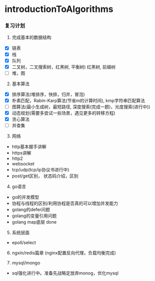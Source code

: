 # introductionToAlgorithms

### 复习计划

1. 完成基本的数据结构

- [x] 链表
- [x] 栈
- [x] 队列
- [x] 二叉树，二叉搜索树，红黑树, 平衡树) 红黑树, 前缀树
- [ ] 堆，图

2. 基本算法
- [x] 排序算法(堆排序，快排，归并，冒泡)
- [x] 朴素匹配，Rabin-Karp算法(节省m的计算时间), kmp字符串匹配算法
- [ ] 图算法(最小生成树，最短路径, 深度搜索(完成一题)，光度搜索(进行中))
- [x] 动态规划(需要多尝试一些场景，遇见更多的转移方程)
- [x] 贪心算法
- [ ] 并查集

3. 网络
- http基本握手讲解
- https讲解
- http2
- websocket
- tcp/udp(tcp/ip协议书进行中)
- post/get区别， 状态码介绍，区别

4. go语言
- go的并发模型
- 协程与线程的区别/利用协程是否真的可以增加并发能力
- golang的defer问题
- golang的变量引用问题
- golang map底层 done


5. 系统层面
- epoll/select

6. ngxin/redis篇章 (nginx配置反向代理，负载均衡完成)

7. mysql/mongo
- sql强化进行中。准备先战略定放弃monog，优化mysql
